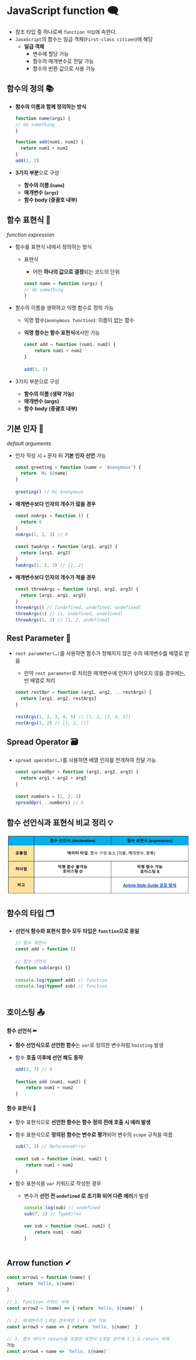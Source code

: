 # JavaScript function 🗨

- 참조 타입 중 하나로써 `function 타입`에 속한다.
- `JavaScript`의 함수는 일급 객체(`First-class citizen`)에 해당
  - **일급 객체**
    - 변수에 할당 가능
    - 함수의 매개변수로 전달 가능
    - 함수의 반환 값으로 사용 가능



## 함수의 정의 📚

- **함수의 이름과 함께 정의하는 방식**

  ```js
  function name(args) {
  // do something
  }
  ```

  ```js
  function add(num1, num2) {
  	return num1 + num2
  }
  add(1, 2)
  ```

  

- **3가지 부분**으로 구성
  
  - **함수의 이름 (`name`)**
  - **매개변수 (`args`)**
  - **함수 body (중괄호 내부)**



## 함수 표현식 📑

*function expression*



- 함수를 표현식 내에서 정의하는 방식

  - 표현식

    - 어떤 **하나의 값으로 결정**되는 코드의 단위
    
    ```js
    const name = function (args) {
    // do something
    }
    ```
    
    

- 함수의 이름을 생략하고 익명 함수로 정의 가능

  - 익명 함수(`anonymous function`): 이름이 없는 함수

  - **익명 함수는 함수 표현식**에서만 가능

    ```js
    const add = function (num1, num2) {
    	return num1 + num2
    }
    
    add(1, 2)
    ```

    

- 3가지 부분으로 구성

  - **함수의 이름 (생략 가능)**
  - **매개변수 (args)**
  - **함수 body (중괄호 내부)**



## 기본 인자 🧩

*default arguments*



- 인자 작성 시 `=` 문자 뒤 **기본 인자 선언** 가능

  ```js
  const greeting = function (name = 'Anonymous') {
  	return `Hi ${name}`
  }
  
  greeting() // Hi Anonymous
  ```



- **매개변수보다 인자의 개수가 많을 경우**

  ```js
  const noArgs = function () {
  	return 0
  }
  noArgs(1, 2, 3) // 0
  
  const twoArgs = function (arg1, arg2) {
  	return [arg1, arg2]
  }
  twoArgs(1, 2, 3) // [1, 2]
  ```



- **매개변수보다 인자의 개수가 적을 경우**

  ```js
  const threeArgs = function (arg1, arg2, arg3) {
  	return [arg1, arg2, arg3]
  }
  threeArgs() // [undefined, undefined, undefined]
  threeArgs(1) // [1, undefined, undefined]
  threeArgs(1, 2) // [1, 2, undefined]
  ```

  



## Rest Parameter 📁

- `rest parameter(…)`를 사용하면 함수가 정해지지 않은 수의 매개변수를 배열로 받음

  - 만약 `rest parameter`로 처리한 매개변수에 인자가 넘어오지 않을 경우에는, 빈 배열로 처리

  ```js
  const restOpr = function (arg1, arg2, ...restArgs) {
  	return [arg1, arg2, restArgs]
  }
  
  restArgs(1, 2, 3, 4, 5) // [1, 2, [3, 4, 5]]
  restArgs(1, 2) // [1, 2, []]
  ```



## Spread Operator 🗃

- `spread operator(…)`를 사용하면 배열 인자를 전개하여 전달 가능.

  ```js
  const spreadOpr = function (arg1, arg2, arg3) {
  	return arg1 + arg2 + arg3
  }
  
  const numbers = [1, 2, 3]
  spreadOpr(...numbers) // 6
  ```



## 함수 선언식과 표현식 비교 정리 💡

![image-20220916173123104](JavaScript_function.assets/image-20220916173123104.png)



## 함수의 타입 🗂

- **선언식 함수와 표현식 함수 모두 타입은 `function`으로 동일**

  ```js
  // 함수 표현식
  const add = function ()
  
  // 함수 선언식
  function sub(args) {}
  
  console.log(typeof add) // function
  console.log(typeof sub) // function



## 호이스팅 📤

#### 함수 선언식 ✏

- **함수 선언식으로 선언한 함수**는 `var`로 정의한 변수처럼 `hoisting` 발생

- 함수 **호출 이후에 선언 해도 동작**

  ```js
  add(2, 7) // 9
  
  function add (num1, num2) {
      return num1 + num2
  }
  ```

  

#### 함수 표현식 📖

- 함수 표현식으로 **선언한 함수는 함수 정의 전에 호출 시 에러 발생**

- 함수 표현식으로 **정의된 함수는 변수로 평가**되어 변수의 `scope` 규칙을 따름

  ```js
  sub(7, 2) // ReferenceError
  
  const sub = function (num1, num2) {
      return num1 + num2
  }
  ```

  

- 함수 표현식을 `var` 키워드로 작성한 경우

  - 변수가 **선언 전 `undefined` 로 초기화 되어 다른 에러**가 발생

    ```js
    console.log(sub) // undefined
    sub(7, 2) // TypeError
    
    var sub = function (num1, num2) {
        return num1 - num2
    }



## Arrow function ✔

```js
const arrow1 = function (name) {
	return `hello, ${name}`
}

// 1. function 키워드 삭제
const arrow2 = (name) => { return `hello, ${name}` }

// 2. 매개변수가 1개일 경우에만 ( ) 생략 가능
const arrow3 = name => { return `hello, ${name}` }

// 3. 함수 바디가 return을 포함한 표현식 1개일 경우에 { } & return 삭제
가능
const arrow4 = name => `hello, ${name}`
```

